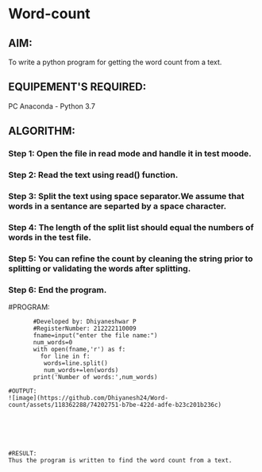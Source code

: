 # Word-count
## AIM:
To write a python program for getting the word count from a text.
## EQUIPEMENT'S REQUIRED: 
PC
Anaconda - Python 3.7
## ALGORITHM: 
### Step 1: Open the file in read mode and handle it in test moode.

### Step 2: Read the text using read() function.
 
### Step 3:  Split the text using space separator.We assume that words in a sentance are separted by a space character.

### Step 4:  The length of the split list should equal the numbers of words in the test file.

### Step 5: You can refine the count by cleaning the string prior to splitting or validating the words after splitting.

### Step 6: End the program.

#PROGRAM:
```
       #Developed by: Dhiyaneshwar P
       #RegisterNumber: 212222110009
       fname=input("enter the file name:")
       num_words=0
       with open(fname,'r') as f:
         for line in f:
          words=line.split()
          num_words+=len(words)
       print('Number of words:',num_words)

#OUTPUT:
![image](https://github.com/Dhiyanesh24/Word-count/assets/118362288/74202751-b7be-422d-adfe-b23c201b236c)



   

     
#RESULT:
Thus the program is written to find the word count from a text.
